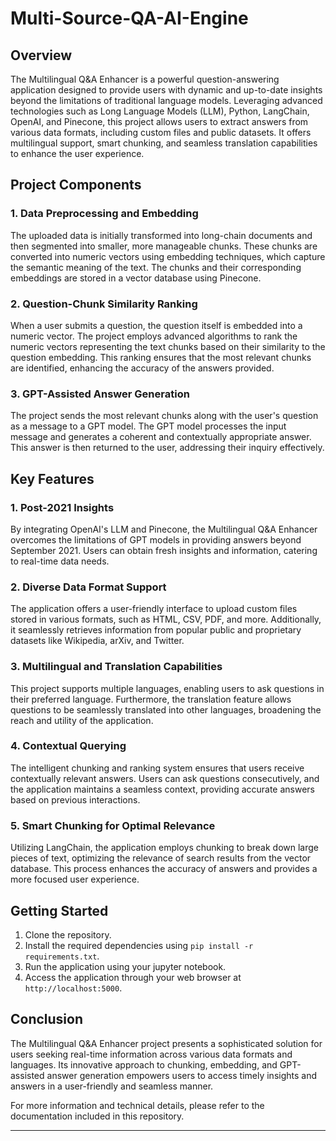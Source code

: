 # Multi-Source-QA-AI-Engine

## Overview

The Multilingual Q&A Enhancer is a powerful question-answering application designed to provide users with dynamic and up-to-date insights beyond the limitations of traditional language models. Leveraging advanced technologies such as Long Language Models (LLM), Python, LangChain, OpenAI, and Pinecone, this project allows users to extract answers from various data formats, including custom files and public datasets. It offers multilingual support, smart chunking, and seamless translation capabilities to enhance the user experience.

## Project Components

### 1. Data Preprocessing and Embedding

The uploaded data is initially transformed into long-chain documents and then segmented into smaller, more manageable chunks. These chunks are converted into numeric vectors using embedding techniques, which capture the semantic meaning of the text. The chunks and their corresponding embeddings are stored in a vector database using Pinecone.

### 2. Question-Chunk Similarity Ranking

When a user submits a question, the question itself is embedded into a numeric vector. The project employs advanced algorithms to rank the numeric vectors representing the text chunks based on their similarity to the question embedding. This ranking ensures that the most relevant chunks are identified, enhancing the accuracy of the answers provided.

### 3. GPT-Assisted Answer Generation

The project sends the most relevant chunks along with the user's question as a message to a GPT model. The GPT model processes the input message and generates a coherent and contextually appropriate answer. This answer is then returned to the user, addressing their inquiry effectively.

## Key Features

### 1. Post-2021 Insights

By integrating OpenAI's LLM and Pinecone, the Multilingual Q&A Enhancer overcomes the limitations of GPT models in providing answers beyond September 2021. Users can obtain fresh insights and information, catering to real-time data needs.

### 2. Diverse Data Format Support

The application offers a user-friendly interface to upload custom files stored in various formats, such as HTML, CSV, PDF, and more. Additionally, it seamlessly retrieves information from popular public and proprietary datasets like Wikipedia, arXiv, and Twitter.

### 3. Multilingual and Translation Capabilities

This project supports multiple languages, enabling users to ask questions in their preferred language. Furthermore, the translation feature allows questions to be seamlessly translated into other languages, broadening the reach and utility of the application.

### 4. Contextual Querying

The intelligent chunking and ranking system ensures that users receive contextually relevant answers. Users can ask questions consecutively, and the application maintains a seamless context, providing accurate answers based on previous interactions.

### 5. Smart Chunking for Optimal Relevance

Utilizing LangChain, the application employs chunking to break down large pieces of text, optimizing the relevance of search results from the vector database. This process enhances the accuracy of answers and provides a more focused user experience.

## Getting Started

1. Clone the repository.
2. Install the required dependencies using `pip install -r requirements.txt`.
3. Run the application using your jupyter notebook.
4. Access the application through your web browser at `http://localhost:5000`.

## Conclusion

The Multilingual Q&A Enhancer project presents a sophisticated solution for users seeking real-time information across various data formats and languages. Its innovative approach to chunking, embedding, and GPT-assisted answer generation empowers users to access timely insights and answers in a user-friendly and seamless manner.

For more information and technical details, please refer to the documentation included in this repository.

---

